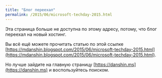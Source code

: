 ```yaml
---
title: "Блог переехал"
permalink: /2015/06/microsoft-techday-2015.html
---
```

Эта страница больше не доступна по этому адресу, потому, что блог переехал на новый хостинг.

Вы всё ещё можете прочитать статью по этой ссылке [https://mdanshin.blogspot.com/2015/06/microsoft-techday-2015.html](https://mdanshin.blogspot.com/2015/06/microsoft-techday-2015.html).

Но лучше зайдите на главную страницу [https://danshin.ms](https://danshin.ms) и воспользуйтесь поиском.
